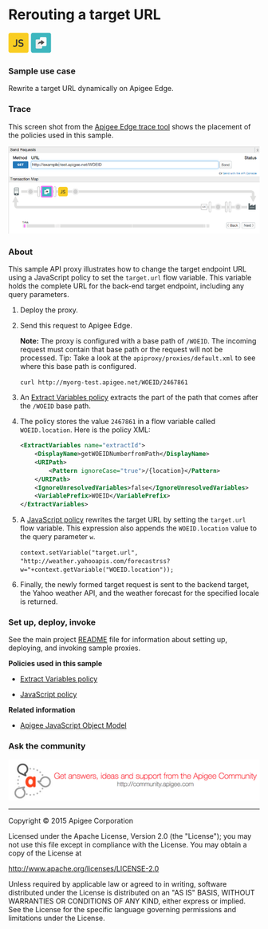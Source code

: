 # Rerouting a target URL

![alt text](../../images/icon-policy-javascript.jpg) ![alt text](../../images/icon_policy_extract-variable.jpg)


### Sample use case

Rewrite a target URL dynamically on Apigee Edge.

### Trace

This screen shot from the [Apigee Edge trace tool](http://apigee.com/docs/api-services/content/using-trace-tool-0) shows the placement of the policies used in this sample. 

![alt text](../../images/target-reroute-trace.png)

### About

This sample API proxy illustrates how to change the target endpoint URL using a JavaScript policy to set the `target.url` flow variable. This variable holds the complete URL for the back-end target endpoint, including any query parameters.  

1. Deploy the proxy. 
1. Send this request to Apigee Edge. 

    **Note:** The proxy is configured with a base path of `/WOEID`. The incoming request must contain that base path or the request will not be processed. Tip: Take a look at the `apiproxy/proxies/default.xml` to see where this base path is configured.

    `curl http://myorg-test.apigee.net/WOEID/2467861`

2. An [Extract Variables policy](http://apigee.com/docs/api-services/reference/extract-variables-policy) extracts the part of the path that comes after the `/WOEID` base path. 

3. The policy stores the value `2467861` in a flow variable called `WOEID.location`. Here is the policy XML:

    ```xml
    <ExtractVariables name="extractId">
        <DisplayName>getWOEIDNumberfromPath</DisplayName>
        <URIPath>
            <Pattern ignoreCase="true">/{location}</Pattern>
        </URIPath>
        <IgnoreUnresolvedVariables>false</IgnoreUnresolvedVariables>
        <VariablePrefix>WOEID</VariablePrefix>
    </ExtractVariables>
    ```


4. A [JavaScript policy](http://apigee.com/docs/api-services/reference/javascript-policy) rewrites the target URL by setting the `target.url` flow variable. This expression also appends the `WOEID.location` value to the query parameter `w`.

    `context.setVariable("target.url", "http://weather.yahooapis.com/forecastrss?w="+context.getVariable("WOEID.location"));`

5. Finally, the newly formed target request is sent to the backend target, the Yahoo weather API, and the weather forecast for the specified locale is returned. 

### Set up, deploy, invoke

See the main project [README](../../README.md) file for information about setting up, deploying, and invoking sample proxies. 

**Policies used in this sample**

* [Extract Variables policy](http://apigee.com/docs/api-services/reference/extract-variables-policy)

* [JavaScript policy](http://apigee.com/docs/api-services/reference/javascript-policy)

**Related information**
* [Apigee JavaScript Object Model](http://apigee.com/docs/api-services/reference/javascript-object-model)

### Ask the community

[![alt text](../../images/apigee-community.png "Apigee Community is a great place to ask questions and find answers about developing API proxies. ")](https://community.apigee.com?via=github)

---

Copyright © 2015 Apigee Corporation

Licensed under the Apache License, Version 2.0 (the "License"); you may not use
this file except in compliance with the License. You may obtain a copy
of the License at

http://www.apache.org/licenses/LICENSE-2.0

Unless required by applicable law or agreed to in writing, software
distributed under the License is distributed on an "AS IS" BASIS,
WITHOUT WARRANTIES OR CONDITIONS OF ANY KIND, either express or implied.
See the License for the specific language governing permissions and
limitations under the License.

